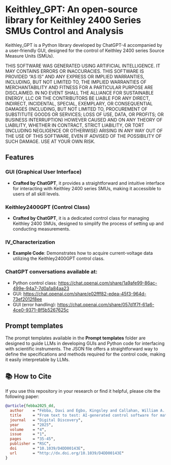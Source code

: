 # Keithley_GPT: An open-source library for Keithley 2400 Series SMUs Control and Analysis

Keithley_GPT is a Python library developed by ChatGPT-4 accompanied by a user-friendly GUI, designed for the control of Keithley 2400 series Source Measure Units (SMUs).

THIS SOFTWARE WAS GENERATED USING ARTIFICIAL INTELLIGENCE. IT MAY CONTAINS ERRORS OR INACCURACIES. THIS SOFTWARE IS PROVIDED “AS IS” AND ANY EXPRESS OR IMPLIED WARRANTIES, INCLUDING, BUT NOT LIMITED TO, THE IMPLIED WARRANTIES OF MERCHANTABILITY AND FITNESS FOR A PARTICULAR PURPOSE ARE DISCLAIMED. IN NO EVENT SHALL THE ALLIANCE FOR SUSTAINABLE ENERGY, LLC OR THE CONTRIBUTORS BE LIABLE FOR ANY DIRECT, INDIRECT, INCIDENTAL, SPECIAL, EXEMPLARY, OR CONSEQUENTIAL DAMAGES (INCLUDING, BUT NOT LIMITED TO, PROCUREMENT OF SUBSTITUTE GOODS OR SERVICES; LOSS OF USE, DATA, OR PROFITS; OR BUSINESS INTERRUPTION) HOWEVER CAUSED AND ON ANY THEORY OF LIABILITY, WHETHER IN CONTRACT, STRICT LIABILITY, OR TORT (INCLUDING NEGLIGENCE OR OTHERWISE) ARISING IN ANY WAY OUT OF THE USE OF THIS SOFTWARE, EVEN IF ADVISED OF THE POSSIBILITY OF SUCH DAMAGE. USE AT YOUR OWN RISK.

## Features

### GUI (Graphical User Interface)
- **Crafted by ChatGPT**, it provides a straightforward and intuitive interface for interacting with Keithley 2400 series SMUs, making it accessible to users of all skill levels.

### Keithley2400GPT (Control Class)
- **Crafted by ChatGPT**, it is a dedicated control class for managing Keithley 2400 SMUs, designed to simplify the process of setting up and conducting measurements.

### IV_Characterization
- **Example Code**: Demonstrates how to acquire current-voltage data utilizing the Keithley2400GPT control class.

### ChatGPT conversations available at: 
- Python control class: https://chat.openai.com/share/1a9afe99-86ac-499e-94a7-7d0a1a84aa23
- GUI: https://chat.openai.com/share/e02fff82-edea-45f3-964d-73ef2012f8ee
- GUI (error handling): https://chat.openai.com/share/057d1f7f-61a6-4ce0-9371-8f5b5267625c

## Prompt templates

The prompt templates available in the **Prompt templates** folder are designed to guide LLMs in developing GUIs and Python code for interfacing with scientific instruments. The JSON file offers a straightforward way to define the specifications and methods required for the control code, making it easily interpretable by LLMs.

## 📚 How to Cite

If you use this repository in your research or find it helpful, please cite the following paper:

```bibtex
@article{febba2025_dd,
  author    = "Fébba, Davi and Egbo, Kingsley and Callahan, William A. and Zakutayev, Andriy",
  title     = "From text to test: AI-generated control software for materials science instruments",
  journal   = "Digital Discovery",
  year      = "2025",
  volume    = "4",
  issue     = "1",
  pages     = "35-45",
  publisher = "RSC",
  doi       = "10.1039/D4DD00143E",
  url       = "http://dx.doi.org/10.1039/D4DD00143E"
}

